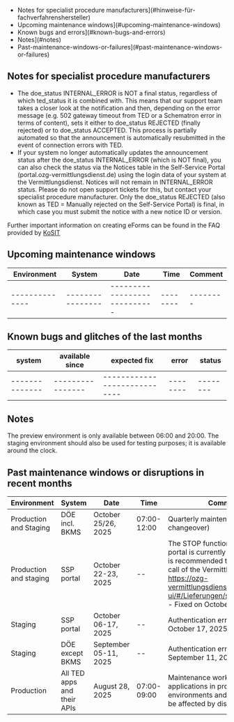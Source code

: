 - Notes for specialist procedure manufacturers](#hinweise-für-fachverfahrenshersteller)
- Upcoming maintenance windows](#upcoming-maintenance-windows)
- Known bugs and errors](#known-bugs-and-errors)
- Notes](#notes)
- Past-maintenance-windows-or-failures](#past-maintenance-windows-or-failures)

## Notes for specialist procedure manufacturers
- The doe_status INTERNAL_ERROR is NOT a final status, regardless of which ted_status it is combined with. This means that our support team takes a closer look at the notification and then, depending on the error message (e.g. 502 gateway timeout from TED or a Schematron error in terms of content), sets it either to doe_status REJECTED (finally rejected) or to doe_status ACCEPTED. This process is partially automated so that the announcement is automatically resubmitted in the event of connection errors with TED.
- If your system no longer automatically updates the announcement status after the doe_status INTERNAL_ERROR (which is NOT final), you can also check the status via the Notices table in the Self-Service Portal (portal.ozg-vermittlungsdienst.de) using the login data of your system at the Vermittlungsdienst. Notices will not remain in INTERNAL_ERROR status. Please do not open support tickets for this, but contact your specialist procedure manufacturer. Only the doe_status REJECTED (also known as TED = Manually rejected on the Self-Service Portal) is final, in which case you must submit the notice with a new notice ID or version.

Further important information on creating eForms can be found in the FAQ provided by [KoSIT](https://xeinkauf.de/eforms-de/faq/)

## Upcoming maintenance windows

| Environment | System | Date | Time | Comment |
|-------------|----------------------------------|------------|-------------------|---------------------|
|--------------|----------------|----------------------------|--------|--------|

## Known bugs and glitches of the last months

| system | available since | expected fix | error | status |
|--------------|----------------|----------------------------|--------|--------|
|--------------|----------------|----------------------------|--------|--------|

## Notes

The preview environment is only available between 06:00 and 20:00. The staging environment should also be used for testing purposes; it is available around the clock.

## Past maintenance windows or disruptions in recent months

| Environment | System | Date | Time | Comment |
|--------------------------|---------------------|------------|-------------------|---------------------|
| Production and Staging | DÖE incl. BKMS | October 25/26, 2025 | 07:00-12:00 | Quarterly maintenance (incl. time changeover) |
| Production and staging | SSP portal | October 22-23, 2025 | -- |The STOP function via the SSP portal is currently not functional. It is recommended to use the direct call of the Vermittlungsdienst https://ozg-vermittlungsdienst.de/q/swagger-ui/#/Lieferungen/stopPublication - Fixed on October 23, 2025 |
| Staging | SSP portal | October 06-17, 2025| -- | Authentication error - Fixed on October 17, 2025 |
| Staging | DÖE except BKMS | September 05-11, 2025 | -- | Authentication error - Fixed on September 11, 2025 |
| Production | All TED apps and their APIs | August 28, 2025 | 07:00-09:00 | Maintenance work: All TED applications in production environments and their APIs may be affected by disruptions |
